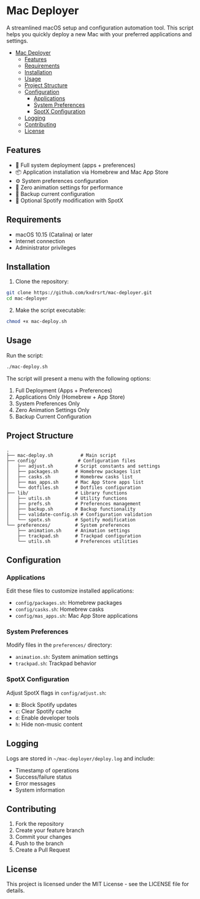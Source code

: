 # Mac Deployer

A streamlined macOS setup and configuration automation tool. This script helps you quickly deploy a new Mac with your preferred applications and settings.

- [Mac Deployer](#mac-deployer)
  - [Features](#features)
  - [Requirements](#requirements)
  - [Installation](#installation)
  - [Usage](#usage)
  - [Project Structure](#project-structure)
  - [Configuration](#configuration)
    - [Applications](#applications)
    - [System Preferences](#system-preferences)
    - [SpotX Configuration](#spotx-configuration)
  - [Logging](#logging)
  - [Contributing](#contributing)
  - [License](#license)

## Features

- 🚀 Full system deployment (apps + preferences)
- 📦 Application installation via Homebrew and Mac App Store
- ⚙️ System preferences configuration
- 🎯 Zero animation settings for performance
- 💾 Backup current configuration
- 🎵 Optional Spotify modification with SpotX

## Requirements

- macOS 10.15 (Catalina) or later
- Internet connection
- Administrator privileges

## Installation

1. Clone the repository:
```bash
git clone https://github.com/kxdrsrt/mac-deployer.git
cd mac-deployer
```

2. Make the script executable:
```bash
chmod +x mac-deploy.sh
```

## Usage

Run the script:
```bash
./mac-deploy.sh
```

The script will present a menu with the following options:
1. Full Deployment (Apps + Preferences)
2. Applications Only (Homebrew + App Store)
3. System Preferences Only
4. Zero Animation Settings Only
5. Backup Current Configuration

## Project Structure

```
.
├── mac-deploy.sh          # Main script
├── config/               # Configuration files
│   ├── adjust.sh        # Script constants and settings
│   ├── packages.sh      # Homebrew packages list
│   ├── casks.sh         # Homebrew casks list
│   ├── mas_apps.sh      # Mac App Store apps list
│   └── dotfiles.sh      # Dotfiles configuration
├── lib/                 # Library functions
│   ├── utils.sh         # Utility functions
│   ├── prefs.sh         # Preferences management
│   ├── backup.sh        # Backup functionality
│   ├── validate-config.sh # Configuration validation
│   └── spotx.sh         # Spotify modification
└── preferences/         # System preferences
    ├── animation.sh     # Animation settings
    ├── trackpad.sh      # Trackpad configuration
    └── utils.sh         # Preferences utilities
```

## Configuration

### Applications
Edit these files to customize installed applications:
- `config/packages.sh`: Homebrew packages
- `config/casks.sh`: Homebrew casks
- `config/mas_apps.sh`: Mac App Store applications

### System Preferences
Modify files in the `preferences/` directory:
- `animation.sh`: System animation settings
- `trackpad.sh`: Trackpad behavior

### SpotX Configuration
Adjust SpotX flags in `config/adjust.sh`:
- `B`: Block Spotify updates
- `c`: Clear Spotify cache
- `d`: Enable developer tools
- `h`: Hide non-music content

## Logging

Logs are stored in `~/mac-deployer/deploy.log` and include:
- Timestamp of operations
- Success/failure status
- Error messages
- System information

## Contributing

1. Fork the repository
2. Create your feature branch
3. Commit your changes
4. Push to the branch
5. Create a Pull Request

## License

This project is licensed under the MIT License - see the LICENSE file for details.
